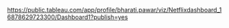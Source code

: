 https://public.tableau.com/app/profile/bharati.pawar/viz/Netflixdashboard_16878629723300/Dashboard1?publish=yes

